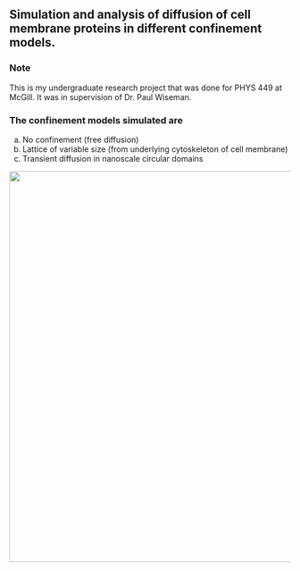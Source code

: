 ## Simulation and analysis of diffusion of cell membrane proteins in different confinement models.

### Note
This is my undergraduate research project that was done for PHYS 449 at McGill. It was in supervision of Dr. Paul Wiseman.

### The confinement models simulated are 
<ol type="a">
  <li>No confinement (free diffusion)</li>
  <li>Lattice of variable size (from underlying cytoskeleton of cell membrane)</li>
  <li>Transient diffusion in nanoscale circular domains </li>
</ol>

<img src="https://user-images.githubusercontent.com/25794626/203886894-98c977f7-dd7f-4ff1-9888-1bc97f1de25e.png" width="700">

